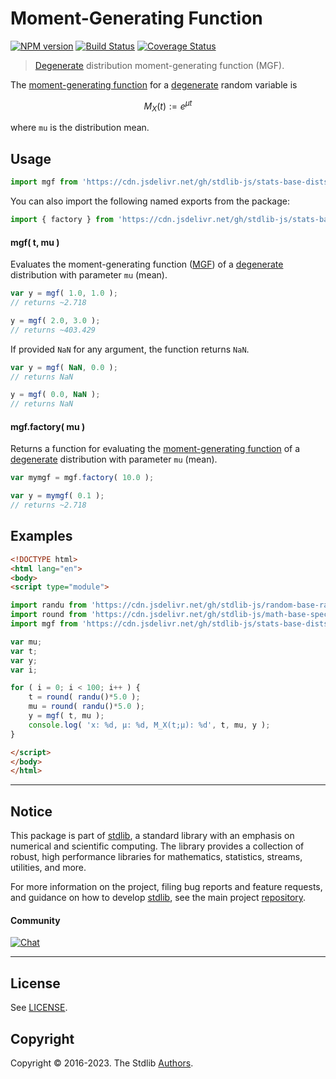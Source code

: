 <!--

@license Apache-2.0

Copyright (c) 2018 The Stdlib Authors.

Licensed under the Apache License, Version 2.0 (the "License");
you may not use this file except in compliance with the License.
You may obtain a copy of the License at

   http://www.apache.org/licenses/LICENSE-2.0

Unless required by applicable law or agreed to in writing, software
distributed under the License is distributed on an "AS IS" BASIS,
WITHOUT WARRANTIES OR CONDITIONS OF ANY KIND, either express or implied.
See the License for the specific language governing permissions and
limitations under the License.

-->

# Moment-Generating Function

[![NPM version][npm-image]][npm-url] [![Build Status][test-image]][test-url] [![Coverage Status][coverage-image]][coverage-url] <!-- [![dependencies][dependencies-image]][dependencies-url] -->

> [Degenerate][degenerate] distribution moment-generating function (MGF).

<!-- Section to include introductory text. Make sure to keep an empty line after the intro `section` element and another before the `/section` close. -->

<section class="intro">

The [moment-generating function][mgf] for a [degenerate][degenerate] random variable is

<!-- <equation class="equation" label="eq:degenerate_mgf" align="center" raw="M_X(t) := e^{\mu t}" alt="Moment-generating function (MGF) of a degenerate distribution."> -->

```math
M_X(t) := e^{\mu t}
```

<!-- <div class="equation" align="center" data-raw-text="M_X(t) := e^{\mu t}" data-equation="eq:degenerate_mgf">
    <img src="https://cdn.jsdelivr.net/gh/stdlib-js/stdlib@51534079fef45e990850102147e8945fb023d1d0/lib/node_modules/@stdlib/stats/base/dists/degenerate/mgf/docs/img/equation_degenerate_mgf.svg" alt="Moment-generating function (MGF) of a degenerate distribution.">
    <br>
</div> -->

<!-- </equation> -->

where `mu` is the distribution mean.

</section>

<!-- /.intro -->

<!-- Package usage documentation. -->



<section class="usage">

## Usage

```javascript
import mgf from 'https://cdn.jsdelivr.net/gh/stdlib-js/stats-base-dists-degenerate-mgf@esm/index.mjs';
```

You can also import the following named exports from the package:

```javascript
import { factory } from 'https://cdn.jsdelivr.net/gh/stdlib-js/stats-base-dists-degenerate-mgf@esm/index.mjs';
```

#### mgf( t, mu )

Evaluates the moment-generating function ([MGF][mgf]) of a [degenerate][degenerate] distribution with parameter `mu` (mean).

```javascript
var y = mgf( 1.0, 1.0 );
// returns ~2.718

y = mgf( 2.0, 3.0 );
// returns ~403.429
```

If provided `NaN` for any argument, the function returns `NaN`.

```javascript
var y = mgf( NaN, 0.0 );
// returns NaN

y = mgf( 0.0, NaN );
// returns NaN
```

#### mgf.factory( mu )

Returns a function for evaluating the [moment-generating function][mgf] of a [degenerate][degenerate] distribution with parameter `mu` (mean).

```javascript
var mymgf = mgf.factory( 10.0 );

var y = mymgf( 0.1 );
// returns ~2.718
```

</section>

<!-- /.usage -->

<!-- Package usage notes. Make sure to keep an empty line after the `section` element and another before the `/section` close. -->

<section class="notes">

</section>

<!-- /.notes -->

<!-- Package usage examples. -->

<section class="examples">

## Examples

<!-- eslint no-undef: "error" -->

```html
<!DOCTYPE html>
<html lang="en">
<body>
<script type="module">

import randu from 'https://cdn.jsdelivr.net/gh/stdlib-js/random-base-randu@esm/index.mjs';
import round from 'https://cdn.jsdelivr.net/gh/stdlib-js/math-base-special-round@esm/index.mjs';
import mgf from 'https://cdn.jsdelivr.net/gh/stdlib-js/stats-base-dists-degenerate-mgf@esm/index.mjs';

var mu;
var t;
var y;
var i;

for ( i = 0; i < 100; i++ ) {
    t = round( randu()*5.0 );
    mu = round( randu()*5.0 );
    y = mgf( t, mu );
    console.log( 'x: %d, µ: %d, M_X(t;µ): %d', t, mu, y );
}

</script>
</body>
</html>
```

</section>

<!-- /.examples -->

<!-- Section to include cited references. If references are included, add a horizontal rule *before* the section. Make sure to keep an empty line after the `section` element and another before the `/section` close. -->

<section class="references">

</section>

<!-- /.references -->

<!-- Section for related `stdlib` packages. Do not manually edit this section, as it is automatically populated. -->

<section class="related">

</section>

<!-- /.related -->

<!-- Section for all links. Make sure to keep an empty line after the `section` element and another before the `/section` close. -->


<section class="main-repo" >

* * *

## Notice

This package is part of [stdlib][stdlib], a standard library with an emphasis on numerical and scientific computing. The library provides a collection of robust, high performance libraries for mathematics, statistics, streams, utilities, and more.

For more information on the project, filing bug reports and feature requests, and guidance on how to develop [stdlib][stdlib], see the main project [repository][stdlib].

#### Community

[![Chat][chat-image]][chat-url]

---

## License

See [LICENSE][stdlib-license].


## Copyright

Copyright &copy; 2016-2023. The Stdlib [Authors][stdlib-authors].

</section>

<!-- /.stdlib -->

<!-- Section for all links. Make sure to keep an empty line after the `section` element and another before the `/section` close. -->

<section class="links">

[npm-image]: http://img.shields.io/npm/v/@stdlib/stats-base-dists-degenerate-mgf.svg
[npm-url]: https://npmjs.org/package/@stdlib/stats-base-dists-degenerate-mgf

[test-image]: https://github.com/stdlib-js/stats-base-dists-degenerate-mgf/actions/workflows/test.yml/badge.svg?branch=main
[test-url]: https://github.com/stdlib-js/stats-base-dists-degenerate-mgf/actions/workflows/test.yml?query=branch:main

[coverage-image]: https://img.shields.io/codecov/c/github/stdlib-js/stats-base-dists-degenerate-mgf/main.svg
[coverage-url]: https://codecov.io/github/stdlib-js/stats-base-dists-degenerate-mgf?branch=main

<!--

[dependencies-image]: https://img.shields.io/david/stdlib-js/stats-base-dists-degenerate-mgf.svg
[dependencies-url]: https://david-dm.org/stdlib-js/stats-base-dists-degenerate-mgf/main

-->

[chat-image]: https://img.shields.io/gitter/room/stdlib-js/stdlib.svg
[chat-url]: https://app.gitter.im/#/room/#stdlib-js_stdlib:gitter.im

[stdlib]: https://github.com/stdlib-js/stdlib

[stdlib-authors]: https://github.com/stdlib-js/stdlib/graphs/contributors

[umd]: https://github.com/umdjs/umd
[es-module]: https://developer.mozilla.org/en-US/docs/Web/JavaScript/Guide/Modules

[deno-url]: https://github.com/stdlib-js/stats-base-dists-degenerate-mgf/tree/deno
[umd-url]: https://github.com/stdlib-js/stats-base-dists-degenerate-mgf/tree/umd
[esm-url]: https://github.com/stdlib-js/stats-base-dists-degenerate-mgf/tree/esm
[branches-url]: https://github.com/stdlib-js/stats-base-dists-degenerate-mgf/blob/main/branches.md

[stdlib-license]: https://raw.githubusercontent.com/stdlib-js/stats-base-dists-degenerate-mgf/main/LICENSE

[degenerate]: https://en.wikipedia.org/wiki/Degenerate_distribution

[mgf]: https://en.wikipedia.org/wiki/Moment-generating_function

</section>

<!-- /.links -->

